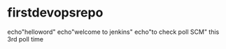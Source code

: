 # firstdevopsrepo
echo"helloword"
echo"welcome to jenkins"
echo"to check poll SCM"
this 3rd poll time
